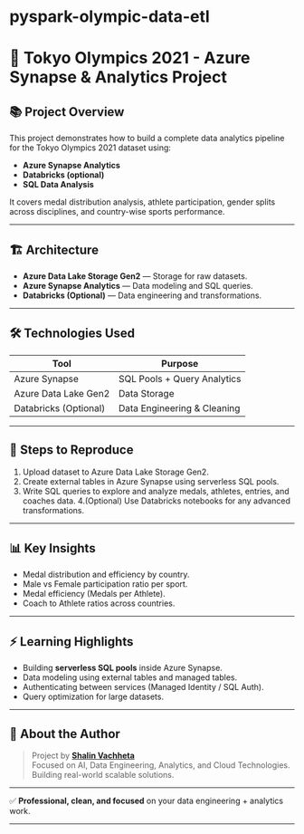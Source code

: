 # pyspark-olympic-data-etl


# 🏅 Tokyo Olympics 2021 - Azure Synapse & Analytics Project

## 📚 Project Overview
This project demonstrates how to build a complete data analytics pipeline for the Tokyo Olympics 2021 dataset using:
- **Azure Synapse Analytics**
- **Databricks (optional)**
- **SQL Data Analysis**

It covers medal distribution analysis, athlete participation, gender splits across disciplines, and country-wise sports performance.

---
## 🏗️ Architecture

- **Azure Data Lake Storage Gen2** — Storage for raw datasets.
- **Azure Synapse Analytics** — Data modeling and SQL queries.
- **Databricks (Optional)** — Data engineering and transformations.




---
## 🛠️ Technologies Used
| Tool                | Purpose                    |
| ------------------- | --------------------------- |
| Azure Synapse        | SQL Pools + Query Analytics  |
| Azure Data Lake Gen2 | Data Storage                 |
| Databricks (Optional)| Data Engineering & Cleaning |


---
## 🚀 Steps to Reproduce
1. Upload dataset to Azure Data Lake Storage Gen2.
2. Create external tables in Azure Synapse using serverless SQL pools.
3. Write SQL queries to explore and analyze medals, athletes, entries, and coaches data.
4.(Optional) Use Databricks notebooks for any advanced transformations.

---
## 📊 Key Insights
- Medal distribution and efficiency by country.
- Male vs Female participation ratio per sport.
- Medal efficiency (Medals per Athlete).
- Coach to Athlete ratios across countries.

---
## ⚡ Learning Highlights
- Building **serverless SQL pools** inside Azure Synapse.
- Data modeling using external tables and managed tables.
- Authenticating between services (Managed Identity / SQL Auth).
- Query optimization for large datasets.

---
## 📍 About the Author
> Project by **[Shalin Vachheta](https://github.com/ShalinVachheta017)**  
> Focused on AI, Data Engineering, Analytics, and Cloud Technologies.  
> Building real-world scalable solutions.

---
✅ **Professional, clean, and focused** on your data engineering + analytics work.

---
